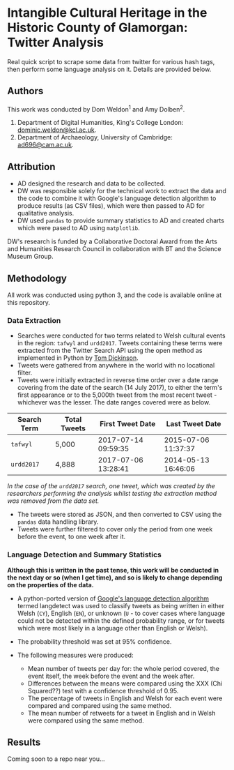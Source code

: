 # Intangible Cultural Heritage in the Historic County of Glamorgan: Twitter Analysis

Real quick script to scrape some data from twitter for various hash tags, then perform some language analysis on it. Details are provided below.

## Authors

This work was conducted by Dom Weldon<sup>1</sup> and Amy Dolben<sup>2</sup>.

1. Department of Digital Humanities, King's College London: dominic.weldon@kcl.ac.uk.
2. Department of Archaeology, University of Cambridge: ad696@cam.ac.uk.

## Attribution

* AD designed the research and data to be collected.
* DW was responsible solely for the technical work to extract the data and the code to combine it with Google's language detection algorithm to produce results (as CSV files), which were then passed to AD for qualitative analysis.
* DW used `pandas` to provide summary statistics to AD and created charts which were pased to AD using `matplotlib`.

DW's research is funded by a Collaborative Doctoral Award from the Arts and Humanities Research Council in collaboration with BT and the Science Museum Group.

## Methodology

All work was conducted using python 3, and the code is available online at this repository.

### Data Extraction

* Searches were conducted for two terms related to Welsh cultural events in the region: `tafwyl` and `urdd2017`. Tweets containing these terms were extracted from the Twitter Search API using the open method as implemented in Python by [Tom Dickinson](https://github.com/tomkdickinson/Twitter-Search-API-Python).
* Tweets were gathered from anywhere in the world with no locational filter.
* Tweets were initially extracted in reverse time order over a date range covering from the date of the search (14 July 2017), to either the term's first appearance or to the 5,000th tweet from the most recent tweet - whichever was the lesser. The date ranges covered were as below.

| Search Term | Total Tweets | First Tweet Date      | Last Tweet Date       |
| ----------- | ------------ | --------------------- | --------------------- |
| `tafwyl`    | 5,000        | 2017-07-14 09:59:35   | 2015-07-06 11:37:37   |
| `urdd2017`  | 4,888        | 2017-07-06 13:28:41   | 2014-05-13 16:46:06   |

_In the case of the `urdd2017` search, one tweet, which was created by the researchers performing the analysis whilst testing the extraction method was removed from the data set._

* The tweets were stored as JSON, and then converted to CSV using the `pandas` data handling library.
* Tweets were further filtered to cover only the period from one week before the event, to one week after it.

### Language Detection and Summary Statistics

**Although this is written in the past tense, this work will be conducted in the next day or so (when I get time), and so is likely to change depending on the properties of the data.**

* A python-ported version of [Google's language detection algorithm](https://github.com/Mimino666/langdetect) termed langdetect was used to classify tweets as being written in either Welsh (`CY`), English (`EN`), or unknown (`U` - to cover cases where language could not be detected within the defined probability range, or for tweets which were most likely in a language other than English or Welsh).
* The probability threshold was set at 95% confidence.
* The following measures were produced:

  * Mean number of tweets per day for: the whole period covered, the event itself, the week before the event and the week after.
  * Differences between the means were compared using the XXX (Chi Squared??) test with a confidence threshold of 0.95.
  * The percentage of tweets in English and Welsh for each event were compared and compared using the same method.
  * The mean number of retweets for a tweet in English and in Welsh were compared using the same method.


## Results

Coming soon to a repo near you...
